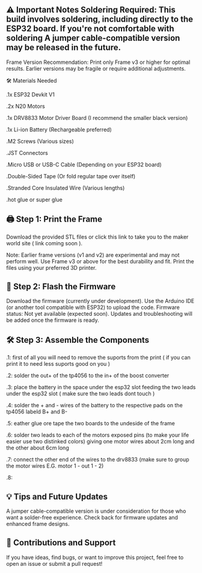 ⚠️ Important Notes
Soldering Required: This build involves soldering, including directly to the ESP32 board. If you're not comfortable with soldering A jumper cable-compatible version may be released in the future.
-
Frame Version Recommendation: Print only Frame v3 or higher for optimal results. Earlier versions may be fragile or require additional adjustments.

🛠️ Materials Needed

.1x ESP32 Devkit V1

.2x N20 Motors

.1x DRV8833 Motor Driver Board (I recommend the smaller black version)

.1x Li-ion Battery (Rechargeable preferred)

.M2 Screws (Various sizes)

.JST Connectors

.Micro USB or USB-C Cable (Depending on your ESP32 board)

.Double-Sided Tape (Or fold regular tape over itself)

.Stranded Core Insulated Wire (Various lengths)

.hot glue or super glue


🖨️ Step 1: Print the Frame
-
Download the provided STL files or click this link to take you to the maker world site    ( link coming soon ).

Note: Earlier frame versions (v1 and v2) are experimental and may not perform well.
Use Frame v3 or above for the best durability and fit.
Print the files using your preferred 3D printer.

🔌 Step 2: Flash the Firmware
-
Download the firmware (currently under development).
Use the Arduino IDE (or another tool compatible with ESP32) to upload the code.
Firmware status: Not yet available (expected soon).
Updates and troubleshooting will be added once the firmware is ready.

🛠️ Step 3: Assemble the Components
-
.1: first of all you will need to remove the suports from the print ( if you can print it to need less suports good on you )

.2: solder the out+ of the tp4056 to the in+ of the boost converter 

.3: place the battery in the space under the esp32 slot feeding the two leads under the esp32 slot ( make sure the two leads dont touch )

.4: solder the + and - wires of the battery to the respective pads on the tp4056 labeld B+ and B-

.5: eather glue ore tape the two boards to the undeside of the frame 

.6: solder two leads to each of the motors exposed pins (to make your life easier use two distinked colors) giving one motor wires about 2cm long and the other about 6cm long

.7: connect the other end of the wires to the drv8833 (make sure to group the motor wires E.G. motor 1 - out 1 - 2)

.8:

💡 Tips and Future Updates
-
A jumper cable-compatible version is under consideration for those who want a solder-free experience.
Check back for firmware updates and enhanced frame designs.

🤝 Contributions and Support
-
If you have ideas, find bugs, or want to improve this project, feel free to open an issue or submit a pull request!

